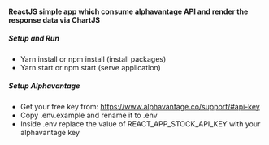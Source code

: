 #### ReactJS simple app which consume alphavantage API and render the response data via ChartJS

##### Setup and Run
-   Yarn install or npm install (install packages)
-   Yarn start or npm start (serve application)

##### Setup Alphavantage
-   Get your free key from: https://www.alphavantage.co/support/#api-key
-   Copy .env.example and rename it to .env
-   Inside .env replace the value of REACT_APP_STOCK_API_KEY with your alphavantage key
